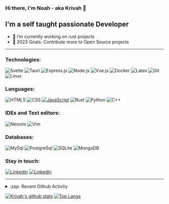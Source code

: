 ### Hi there, I'm Noah - aka Krivah 👋

## I'm a self taught passionate Developer

- 🌱 I’m currently working on rust projects
- 🥅 2023 Goals: Contribute more to Open Source projects

---

### Technologies:

![Svelte](https://img.shields.io/badge/-Svelte-000?&logo=svelte)
![Tauri](https://img.shields.io/badge/-Tauri-000?&logo=tauri)
![Express.js](https://img.shields.io/badge/-Express-000?&logo=express)
![Node.js](https://img.shields.io/badge/-Node-000?&logo=node.js)
![Vue.js](https://img.shields.io/badge/-Vue-000?&logo=vue.js)
![Docker](https://img.shields.io/badge/-Docker-000?&logo=Docker)
![Latex](https://img.shields.io/badge/-LaTeX-000?&logo=latex&logoColor=008080)
![Git](https://img.shields.io/badge/-Git-000?&logo=git&logoColor=F05032)
![Linux](https://img.shields.io/badge/-Linux-000?&logo=Linux&logoColor=FCC624)


### Languages:

![HTML5](https://img.shields.io/badge/-HTML5-000?&logo=html5&logoColor=E34F26)
![CSS](https://img.shields.io/badge/-CSS-000?&logo=css3&logoColor=1572B6)
[![JavaScript](https://img.shields.io/badge/-JavaScript-000?&logo=JavaScript&logoColor=ddc508)](https://github.com/krivahtoo?tab=repositories&q=&type=&language=javascript)
![Rust](https://img.shields.io/badge/-Rust-000?&logo=rust&logoColor=a72145)
![Python](https://img.shields.io/badge/-Python-000?&logo=python)
![C++](https://img.shields.io/badge/-C%2B%2B-000?&logo=c%2B%2B&logoColor=1572B6)

### IDEs and Text editors:

![Neovim](https://img.shields.io/badge/-Neovim-000?&logo=neovim)
![Vim](https://img.shields.io/badge/-Vim-000?&logo=vim&logoColor=47A248)

### Databases:

![MySql](https://img.shields.io/badge/-MySql-000?&logo=MySQL&logoColor=4479A1)
![PostgreSql](https://img.shields.io/badge/-PostgreSql-000?&logo=postgresql&logoColor=336791)
![SQLite](https://img.shields.io/badge/-SQLite-000?&logo=sqlite&logoColor=003B57)
![MongoDB](https://img.shields.io/badge/-MongoDB-000?&logo=mongodb&logoColor=47A248)

### Stay in touch:

[![LinkedIn](https://img.shields.io/badge/-LinkedIn-000?&logo=LinkedIn&logoColor=0077B5)](https://www.linkedin.com/in/krivahtoo)
[![LinkedIn](https://img.shields.io/badge/-Mastodon-000?&logo=Mastodon)](https://home.social/@krivah)

---

<details>
  <summary>:zap: Recent Github Activity</summary>
  
<!--START_SECTION:activity-->
1. 🎉 Merged PR [#7](https://github.com/krivahtoo/simple_shell/pull/7) in [krivahtoo/simple_shell](https://github.com/krivahtoo/simple_shell)
2. 🗣 Commented on [#40](https://github.com/jstkdng/ueberzugpp/issues/40) in [jstkdng/ueberzugpp](https://github.com/jstkdng/ueberzugpp)
3. 💪 Opened PR [#7](https://github.com/krivahtoo/simple_shell/pull/7) in [krivahtoo/simple_shell](https://github.com/krivahtoo/simple_shell)
4. ❗️ Closed issue [#5](https://github.com/krivahtoo/simple_shell/issues/5) in [krivahtoo/simple_shell](https://github.com/krivahtoo/simple_shell)
5. 💪 Opened PR [#6](https://github.com/krivahtoo/simple_shell/pull/6) in [krivahtoo/simple_shell](https://github.com/krivahtoo/simple_shell)
<!--END_SECTION:activity-->
  
   [![GitHub Streak](http://github-readme-streak-stats.herokuapp.com?user=krivahtoo&theme=tokyonight&date_format=M%20j%5B%2C%20Y%5D)](https://git.io/streak-stats)

</details>

  [![Krivah's github stats](https://github-readme-stats-chi-silk.vercel.app/api?username=krivahtoo&count_private=true&theme=tokyonight&show_icons=1)](https://github.com/anuraghazra/github-readme-stats)
[![Top Langs](https://github-readme-stats-chi-silk.vercel.app/api/top-langs/?username=krivahtoo&layout=compact&langs_count=16&theme=tokyonight)](https://github.com/anuraghazra/github-readme-stats)



